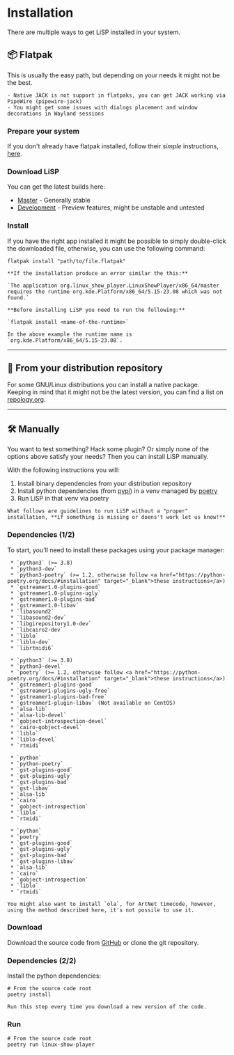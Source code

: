 # Installation

There are multiple ways to get LiSP installed in your system.

## 📦 Flatpak

This is usually the easy path, but depending on your needs it might not be the best.

```{note}
- Native JACK is not support in flatpaks, you can get JACK working via PipeWire (pipewire-jack)
- You might get some issues with dialogs placement and window decorations in Wayland sessions
```

### Prepare your system

If you don't already have flatpak installed,
follow their _simple_ instructions, <a href="https://flatpak.org/setup/" target="_blank">here</a>. 

### Download LiSP

You can get the latest builds here:
 * [Master](https://github.com/FrancescoCeruti/linux-show-player/releases/tag/ci-master) - Generally stable
 * [Development](https://github.com/FrancescoCeruti/linux-show-player/releases/tag/ci-develop) - Preview features, might be unstable and untested

### Install

If you have the right app installed it might be possible to simply double-click the downloaded file, otherwise, you
can use the following command:

```shell
flatpak install "path/to/file.flatpak"
```

```{important}
**If the installation produce an error similar the this:**
 
`The application org.linux_show_player.LinuxShowPlayer/x86_64/master requires the runtime org.kde.Platform/x86_64/5.15-23.08 which was not found.`

**Before installing LiSP you need to run the following:**

`flatpak install <name-of-the-runtime>`

In the above example the runtime name is `org.kde.Platform/x86_64/5.15-23.08`.
```

---

## 🐧 From your distribution repository

For some GNU/Linux distributions you can install a native package.<br>
Keeping in mind that it might not be the latest version, you can find a list on <a href="https://repology.org/metapackage/linux-show-player" target="_blank">repology.org</a>.

---

## 🛠️ Manually

You want to test something? Hack some plugin? Or simply none of the options above satisfy your needs?
Then you can install LiSP manually.

With the following instructions you will:

 1. Install binary dependencies from your distribution repository
 2. Install python dependencies (from <a href="https://pypi.org/" target="_blank">pypi</a>) in a venv managed by <a href="https://python-poetry.org/" target="_blank">poetry</a>
 3. Run LiSP in that venv via poetry

```{important}
What follows are guidelines to run LiSP without a "proper" installation, **if something is missing or doens't work let us know!**
```

### Dependencies (1/2)

To start, you'll need to install these packages using your package manager:

```{tab} Debian/Ubuntu/Mint
 * `python3` (>= 3.8)
 * `python3-dev`
 * `python3-poetry` (>= 1.2, otherwise follow <a href="https://python-poetry.org/docs/#installation" target="_blank">these instructions</a>)
 * `gstreamer1.0-plugins-good`
 * `gstreamer1.0-plugins-ugly`
 * `gstreamer1.0-plugins-bad`
 * `gstreamer1.0-libav`
 * `libasound2`
 * `libasound2-dev`
 * `libgirepository1.0-dev`
 * `libcairo2-dev`
 * `liblo`
 * `liblo-dev`
 * `librtmidi6`
```

```{tab} Fedora/CentOS
 * `python3` (>= 3.8)
 * `python3-devel`
 * `poetry` (>= 1.2, otherwise follow <a href="https://python-poetry.org/docs/#installation" target="_blank">these instructions</a>)
 * `gstreamer1-plugins-good`
 * `gstreamer1-plugins-ugly-free`
 * `gstreamer1-plugins-bad-free`
 * `gstreamer1-plugin-libav` (Not available on CentOS)
 * `alsa-lib`
 * `alsa-lib-devel`
 * `gobject-introspection-devel`
 * `cairo-gobject-devel`
 * `liblo`
 * `liblo-devel`
 * `rtmidi`
```

```{tab} ArchLinux
 * `python`
 * `python-poetry`
 * `gst-plugins-good`
 * `gst-plugins-ugly`
 * `gst-plugins-bad`
 * `gst-libav`
 * `alsa-lib`
 * `cairo`
 * `gobject-introspection`
 * `liblo`
 * `rtmidi`
```

```{tab} Gentoo
 * `python`
 * `poetry`
 * `gst-plugins-good`
 * `gst-plugins-ugly`
 * `gst-plugins-bad`
 * `gst-plugins-libav`
 * `alsa-lib`
 * `cairo`
 * `gobject-introspection`
 * `liblo`
 * `rtmidi`
```

```{hint}
You might also want to install `ola`, for ArtNet timecode, however, using the method described here, it's not possile to use it. 
```

### Download

Download the source code from <a href="https://github.com/FrancescoCeruti/linux-show-player" target="_blank">GitHub</a> or clone the git repository.

### Dependencies (2/2)

Install the python dependencies:

```shell
# From the source code root
poetry install
```

```{note}
Run this step every time you download a new version of the code.
```

### Run

```shell
# From the source code root
poetry run linux-show-player
```